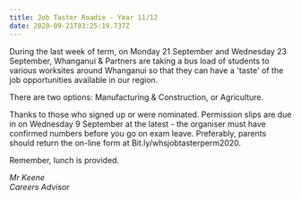 ```yaml
---
title: Job Taster Roadie - Year 11/12
date: 2020-09-21T03:25:19.737Z
---
```

During the last week of term, on Monday 21 September and Wednesday 23 September, Whanganui & Partners are taking a bus load of students to various worksites around Whanganui so that they can have a 'taste' of the job opportunities available in our region. 

There are two options: Manufacturing & Construction, or Agriculture. 

Thanks to those who signed up or were nominated. Permission slips are due in on Wednesday 9 September at the latest - the organiser must have confirmed numbers before you go on exam leave. Preferably, parents should return the on-line form at
Bit.ly/whsjobtasterperm2020. 

Remember, lunch is provided.

_Mr Keene  
Careers Advisor_